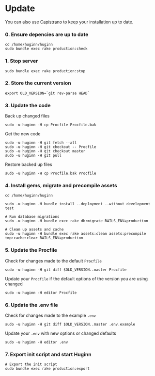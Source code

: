 # Update

You can also use [Capistrano](./capistrano.md) to keep your installation up to date.

### 0. Ensure depencies are up to date

```
cd /home/huginn/huginn
sudo bundle exec rake production:check
```

### 1. Stop server

```
sudo bundle exec rake production:stop
```

### 2. Store the current version

```
export OLD_VERSION=`git rev-parse HEAD`
```

### 3. Update the code

Back up changed files

```
sudo -u huginn -H cp Procfile Procfile.bak
```

Get the new code
```
sudo -u huginn -H git fetch --all
sudo -u huginn -H git checkout -- Procfile
sudo -u huginn -H git checkout master
sudo -u huginn -H git pull
```

Restore backed up files

```
sudo -u huginn -H cp Procfile.bak Procfile
```

### 4. Install gems, migrate and precompile assets

```
cd /home/huginn/huginn

sudo -u huginn -H bundle install --deployment --without development test

# Run database migrations
sudo -u huginn -H bundle exec rake db:migrate RAILS_ENV=production

# Clean up assets and cache
sudo -u huginn -H bundle exec rake assets:clean assets:precompile tmp:cache:clear RAILS_ENV=production

```

### 5. Update the Procfile

Check for changes made to the default `Procfile`
```
sudo -u huginn -H git diff $OLD_VERSION..master Procfile
```

Update your `Procfile` if the default options of the version you are using changed
```
sudo -u huginn -H editor Procfile
```

### 6. Update the .env file

Check for changes made to the example `.env`
```
sudo -u huginn -H git diff $OLD_VERSION..master .env.example
```

Update your `.env` with new options or changed defaults
```
sudo -u huginn -H editor .env
```


### 7. Export init script and start Huginn

```
# Export the init script
sudo bundle exec rake production:export
```

